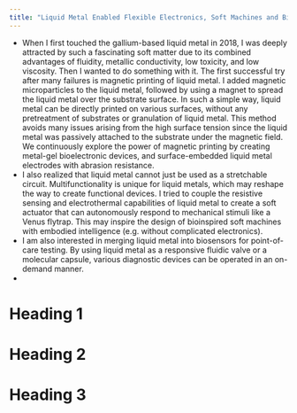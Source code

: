 ```yaml
---
title: "Liquid Metal Enabled Flexible Electronics, Soft Machines and Biosensors"
---
```


* When I first touched the gallium-based liquid metal in 2018, I was deeply attracted by such a fascinating soft matter due to its combined advantages of fluidity, metallic conductivity, low toxicity, and low viscosity. Then I wanted to do something with it. The first successful try after many failures is magnetic printing of liquid metal. I added magnetic microparticles to the liquid metal, followed by using a magnet to spread the liquid metal over the substrate surface. In such a simple way, liquid metal can be directly printed on various surfaces, without any pretreatment of substrates or granulation of liquid metal. This method avoids many issues arising from the high surface tension since the liquid metal was passively attached to the substrate under the magnetic field. We continuously explore the power of magnetic printing by creating metal-gel bioelectronic devices, and surface-embedded liquid metal electrodes with abrasion resistance.
* I also realized that liquid metal cannot just be used as a stretchable circuit. Multifunctionality is unique for liquid metals, which may reshape the way to create functional devices. I tried to couple the resistive sensing and electrothermal capabilities of liquid metal to create a soft actuator that can autonomously respond to mechanical stimuli like a Venus flytrap. This may inspire the design of bioinspired soft machines with embodied intelligence (e.g. without complicated electronics).
*  I am also interested in merging liquid metal into biosensors for point-of-care testing. By using liquid metal as a responsive fluidic valve or a molecular capsule, various diagnostic devices can be operated in an on-demand manner.
*  
Heading 1
======

Heading 2
======

Heading 3
======
